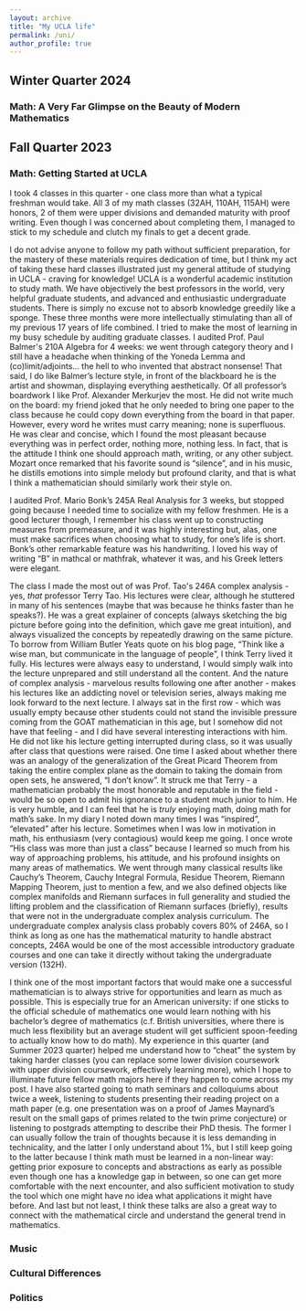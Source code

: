```yaml
---
layout: archive
title: "My UCLA life"
permalink: /uni/
author_profile: true
---
```


Winter Quarter 2024
------
### Math: A Very Far Glimpse on the Beauty of Modern Mathematics
Fall Quarter 2023 
------
### Math: Getting Started at UCLA
I took 4 classes in this quarter - one class more than what a typical freshman would take. All 3 of my math classes (32AH, 110AH, 115AH) were honors, 2 of them were upper divisions and demanded maturity with proof writing. Even though I was concerned about completing them, I managed to stick to my schedule and clutch my finals to get a decent grade.

I do not advise anyone to follow my path without sufficient preparation, for the mastery of these materials requires dedication of time, but I think my act of taking these hard classes illustrated just my general attitude of studying in UCLA - craving for knowledge! UCLA is a wonderful academic institution to study math. We have objectively the best professors in the world, very helpful graduate students, and advanced and enthusiastic undergraduate students. There is simply no excuse not to absorb knowledge greedily like a sponge. These three months were more intellectually stimulating than all of my previous 17 years of life combined. I tried to make the most of learning in my busy schedule by auditing graduate classes. I audited Prof. Paul Balmer's 210A Algebra for 4 weeks: we went through category theory and I still have a headache when thinking of the Yoneda Lemma and (co)limit/adjoints... the hell to who invented that abstract nonsense! That said, I do like Balmer’s lecture style, in front of the blackboard he is the artist and showman, displaying everything aesthetically. Of all professor’s boardwork I like Prof. Alexander Merkurjev the most. He did not write much on the board: my friend joked that he only needed to bring one paper to the class because he could copy down everything from the board in that paper. However, every word he writes must carry meaning; none is superfluous. He was clear and concise, which I found the most pleasant because everything was in perfect order, nothing more, nothing less. In fact, that is the attitude I think one should approach math, writing, or any other subject. Mozart once remarked that his favorite sound is “silence”, and in his music, he distills emotions into simple melody but profound clarity, and that is what I think a mathematician should similarly work their style on.

I audited Prof. Mario Bonk’s 245A Real Analysis for 3 weeks, but stopped going because I needed time to socialize with my fellow freshmen. He is a good lecturer though, I remember his class went up to constructing measures from premeasure, and it was highly interesting but, alas, one must make sacrifices when choosing what to study, for one’s life is short. Bonk’s other remarkable feature was his handwriting. I loved his way of writing “B” in mathcal or mathfrak, whatever it was, and his Greek letters were elegant.

The class I made the most out of was Prof. Tao's 246A complex analysis - yes, *that* professor Terry Tao. His lectures were clear, although he stuttered in many of his sentences (maybe that was because he thinks faster than he speaks?). He was a great explainer of concepts (always sketching the big picture before going into the definition, which gave me great intuition), and always visualized the concepts by repeatedly drawing on the same picture. To borrow from William Butler Yeats quote on his blog page, “Think like a wise man, but communicate in the language of people”, I think Terry lived it fully. His lectures were always easy to understand, I would simply walk into the lecture unprepared and still understand all the content. And the nature of complex analysis - marvelous results following one after another - makes his lectures like an addicting novel or television series, always making me look forward to the next lecture.  I always sat in the first row - which was usually empty because other students could not stand the invisible pressure coming from the GOAT mathematician in this age, but I somehow did not have that feeling - and I did have several interesting interactions with him. He did not like his lecture getting interrupted during class, so it was usually after class that questions were raised. One time I asked about whether there was an analogy of the generalization of the Great Picard Theorem from taking the entire complex plane as the domain to taking the domain from open sets, he answered, “I don’t know”. It struck me that Terry - a mathematician probably the most honorable and reputable in the field - would be so open to admit his ignorance to a student much junior to him. He is very humble, and I can feel that he is *truly* enjoying math, doing math for math’s sake. In my diary I noted down many times I was “inspired”, “elevated” after his lecture. Sometimes when I was low in motivation in math, his enthusiasm (very contagious) would keep me going. I once wrote “His class was more than just a class” because I learned so much from his way of approaching problems, his attitude, and his profound insights on many areas of mathematics. We went through many classical results like Cauchy’s Theorem, Cauchy Integral Formula, Residue Theorem, Riemann Mapping Theorem, just to mention a few, and we also defined objects like complex manifolds and Riemann surfaces in full generality and studied the lifting problem and the classification of Riemann surfaces (briefly), results that were not in the undergraduate complex analysis curriculum. The undergraduate complex analysis class probably covers 80% of 246A, so I think as long as one has the mathematical maturity to handle abstract concepts, 246A would be one of the most accessible introductory graduate courses and one can take it directly without taking the undergraduate version (132H). 

I think one of the most important factors that would make one a successful mathematician is to always strive for opportunities and learn as much as possible. This is especially true for an American university: if one sticks to the official schedule of mathematics one would learn nothing with his bachelor’s degree of mathematics (c.f. British universities, where there is much less flexibility but an average student will get sufficient spoon-feeding to actually know how to do math). My experience in this quarter (and Summer 2023 quarter) helped me understand how to “cheat” the system by taking harder classes (you can replace some lower division coursework with upper division coursework, effectively learning more), which I hope to illuminate future fellow math majors here if they happen to come across my post. I have also started going to math seminars and colloquiums about twice a week, listening to students presenting their reading project on a math paper (e.g. one presentation was on a proof of James Maynard’s result on the small gaps of primes related to the twin prime conjecture) or listening to postgrads attempting to describe their PhD thesis. The former I can usually follow the train of thoughts because it is less demanding in technicality, and the latter I only understand about 1%, but I still keep going to the latter because I think math must be learned in a non-linear way: getting prior exposure to concepts and abstractions as early as possible even though one has a knowledge gap in between, so one can get more comfortable with the next encounter, and also sufficient motivation to study the tool which one might have no idea what applications it might have before. And last but not least, I think these talks are also a great way to connect with the mathematical circle and understand the general trend in mathematics. 

### Music
### Cultural Differences
### Politics

